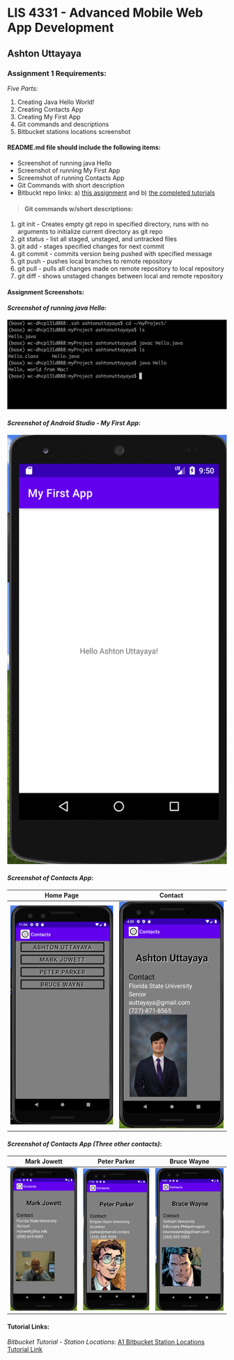 # LIS 4331 - Advanced Mobile Web App Development

## Ashton Uttayaya

### Assignment 1 Requirements:

*Five Parts:*

1. Creating Java Hello World!
2. Creating Contacts App
3. Creating My First App
4. Git commands and descriptions
5. Bitbucket stations locations screenshot

#### README.md file should include the following items:

* Screenshot of running java Hello
* Screenshot of running My First App
* Screemshot of running Contacts App
* Git Commands with short description
* Bitbuckt repo links: a) [this assignment](https://bitbucket.org/aru19b/lis4381/src/master/) and b) [the completed tutorials](https://bitbucket.org/aru19b/bitbucketstationlocations/src/master/)
 
> #### Git commands w/short descriptions:

1. git init - Creates empty git repo in specified directory, runs with no arguments to initialize current directory as git repo
2. git status - list all staged, unstaged, and untracked files
3. git add - stages specified changes for next commit
4. git commit - commits version being pushed with specified message
5. git push - pushes local branches to remote repository
6. git pull - pulls all changes made on remote repository to local repository
7. git diff - shows unstaged changes between local and remote repository

#### Assignment Screenshots:

#### *Screenshot of running java Hello*:

![javaHello](img/javaHello.png)

#### *Screenshot of Android Studio - My First App*:

![myfirst_app](img/myfirstapp.png)

#### *Screenshot of Contacts App*:
Home Page                 | Contact               |
:-------------------------:|:-------------------------:|
![home_page](img/home.png) | ![contact](img/contact.png) |

#### *Screenshot of Contacts App (Three other contacts)*:
Mark Jowett                | Peter Parker              | Bruce Wayne              |
:-------------------------:|:-------------------------:|:-------------------------:
![Jowett](img/mj.png) | ![Parker](img/pp.png) | ![Wayne](img/bw.png)

#### Tutorial Links:

*Bitbucket Tutorial - Station Locations:*
[A1 Bitbucket Station Locations Tutorial Link](https://bitbucket.org/aru19b/bitbucketstationlocations/ "Bitbucket Station Locations")

